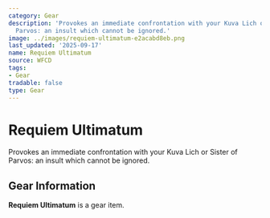 ```yaml
---
category: Gear
description: 'Provokes an immediate confrontation with your Kuva Lich or Sister of
  Parvos: an insult which cannot be ignored.'
image: ../images/requiem-ultimatum-e2acabd8eb.png
last_updated: '2025-09-17'
name: Requiem Ultimatum
source: WFCD
tags:
- Gear
tradable: false
type: Gear
---
```


# Requiem Ultimatum

Provokes an immediate confrontation with your Kuva Lich or Sister of Parvos: an insult which cannot be ignored.

## Gear Information

**Requiem Ultimatum** is a gear item.


